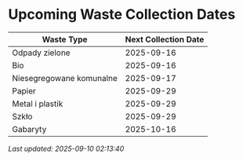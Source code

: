 # Upcoming Waste Collection Dates

| Waste Type | Next Collection Date |
|------------|----------------------|
| Odpady zielone | 2025-09-16 |
| Bio | 2025-09-16 |
| Niesegregowane komunalne | 2025-09-17 |
| Papier | 2025-09-29 |
| Metal i plastik | 2025-09-29 |
| Szkło | 2025-09-29 |
| Gabaryty | 2025-10-16 |


*Last updated: 2025-09-10 02:13:40*
